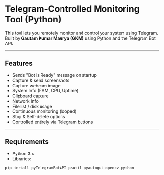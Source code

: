 # Telegram-Controlled Monitoring Tool (Python)

This tool lets you remotely monitor and control your system using Telegram.  
Built by **Gautam Kumar Maurya (GKM)** using Python and the Telegram Bot API.

---

## Features

-  Sends "Bot is Ready" message on startup
-  Capture & send screenshots
-  Capture webcam image
-  System Info (RAM, CPU, Uptime)
-  Clipboard capture
-  Network Info
-  File list / disk usage
-  Continuous monitoring (looped)
-  Stop & Self-delete options
-  Controlled entirely via Telegram buttons

---

## Requirements

- Python 3.x
- Libraries:
```bash
pip install pyTelegramBotAPI psutil pyautogui opencv-python

